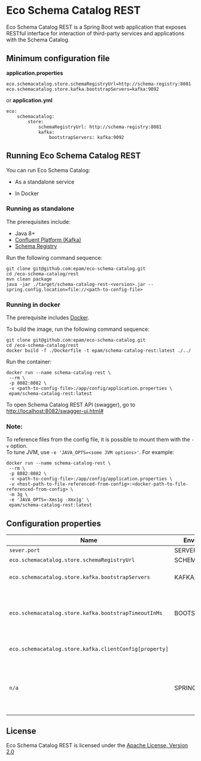 # Eco Schema Catalog REST

Eco Schema Catalog REST is a Spring Boot web application that exposes RESTful interface for interaction of third-party services and applications with the Schema Catalog.

## Minimum configuration file

**application.properties**
```
eco.schemacatalog.store.schemaRegistryUrl=http://schema-registry:8081
eco.schemacatalog.store.kafka.bootstrapServers=kafka:9092
```

or **application.yml**
```
eco:
    schemacatalog:
        store:
            schemaRegistryUrl: http://schema-registry:8081
            kafka:
                bootstrapServers: kafka:9092
```

## Running Eco Schema Catalog REST 

You can run Eco Schema Catalog: 

* As a standalone service 

* In Docker 

### Running as standalone

The prerequisites include:
* Java 8+
* [Confluent Platform (Kafka)](https://www.confluent.io/)
* [Schema Registry](https://www.confluent.io/confluent-schema-registry/)

Run the following command sequence:
```
git clone git@github.com:epam/eco-schema-catalog.git
cd /eco-schema-catalog/rest
mvn clean package
java -jar ./target/schema-catalog-rest-<version>.jar --spring.config.location=file://<path-to-config-file>
```

### Running in docker

The prerequisite includes [Docker](https://www.docker.com/get-started).

To build the image, run the following command sequence:
```
git clone git@github.com:epam/eco-schema-catalog.git
cd /eco-schema-catalog/rest
docker build -f ./Dockerfile -t epam/schema-catalog-rest:latest ./../
```

Run the container:
```
docker run --name schema-catalog-rest \
 --rm \
 -p 8082:8082 \
 -v <path-to-config-file>:/app/config/application.properties \
 epam/schema-catalog-rest:latest
```

To open Schema Catalog REST API (swagger), go to [http://localhost:8082/swagger-ui.html#](http://localhost:8082/swagger-ui.html#)

### Note:

To reference files from the config file, it is possible to mount them with the
`-v` option. <br />
To tune JVM, use `-e 'JAVA_OPTS=<some JVM options>'`.
For example:
```
docker run --name schema-catalog-rest \
 --rm \
 -p 8082:8082 \
 -v <path-to-config-file>:/app/config/application.properties \
 -v <host-path-to-file-referenced-from-config>:<docker-path-to-file-referenced-from-config> \
 -m 3g \
 -e 'JAVA_OPTS=-Xms1g -Xmx1g' \
 epam/schema-catalog-rest:latest
```

## Configuration properties

Name | Envoronment Variable | Description | Default
---  | ---                  | ---         | --- 
`sever.port` | SERVER_PORT | Server HTTP port. | 8082
`eco.schemacatalog.store.schemaRegistryUrl` | SCHEMA_REGISTRY_URL | URL to the Schema Registry REST API. | `http://localhost:8081`
`eco.schemacatalog.store.kafka.bootstrapServers` | KAFKA_SERVERS_URL | A comma-separated list of Kafka brokers used by the Schema Registry to store schemas. | `localhost:9092`
`eco.schemacatalog.store.kafka.bootstrapTimeoutInMs` | BOOTSTRAP_TIMEOUT_MS | Max duration in milliseconds for bootstrapping data from the Schema Registry storage. If the timeout is too small, you may observe stale data for some time (it gets consistent eventually) after the service is started. | `60000`
`eco.schemacatalog.store.kafka.clientConfig[property]` | | Common Kafka [client properties](https://kafka.apache.org/23/documentation.html#adminclientconfigs), used to connect to the Schema Registry schema storage (topic). |
`n/a` | SPRING_APPLICATION_JSON | Flexible way to provide a set of configuration properties using inline JSON. For example, `eco.schemacatalog.store.schemaRegistryUrl` can be set as '{"eco":{"schemacatalog":{"store":{"schemaRegistryUrl":"http://host:port"}}}}' |

## License

Eco Schema Catalog REST is licensed under the [Apache License, Version 2.0](https://www.apache.org/licenses/LICENSE-2.0)
